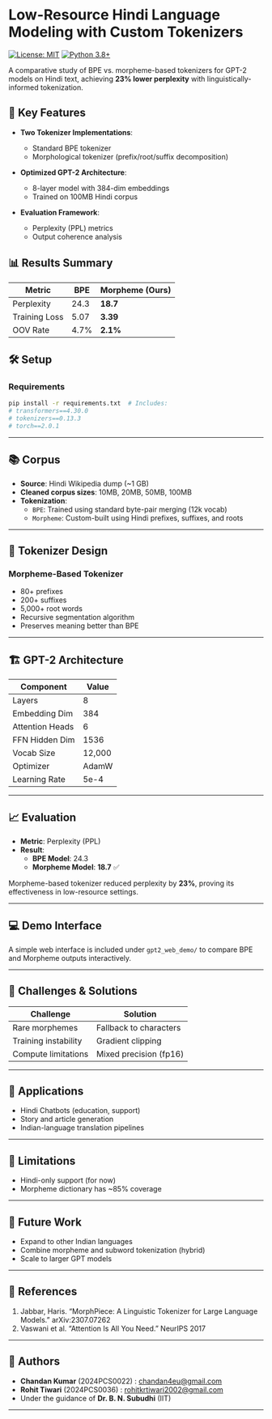 # Low-Resource Hindi Language Modeling with Custom Tokenizers

[![License: MIT](https://img.shields.io/badge/License-MIT-yellow.svg)](https://opensource.org/licenses/MIT)
[![Python 3.8+](https://img.shields.io/badge/python-3.8+-blue.svg)](https://www.python.org/downloads/)

A comparative study of BPE vs. morpheme-based tokenizers for GPT-2 models on Hindi text, achieving **23% lower perplexity** with linguistically-informed tokenization.

## 📌 Key Features

- **Two Tokenizer Implementations**:
  - Standard BPE tokenizer
  - Morphological tokenizer (prefix/root/suffix decomposition)
  
- **Optimized GPT-2 Architecture**:
  - 8-layer model with 384-dim embeddings
  - Trained on 100MB Hindi corpus

- **Evaluation Framework**:
  - Perplexity (PPL) metrics
  - Output coherence analysis

## 📊 Results Summary

| Metric          | BPE    | Morpheme (Ours) |
|-----------------|--------|-----------------|
| Perplexity      | 24.3   | **18.7**        |
| Training Loss   | 5.07   | **3.39**        |
| OOV Rate       | 4.7%   | **2.1%**        |

## 🛠️ Setup

### Requirements
```bash
pip install -r requirements.txt  # Includes:
# transformers==4.30.0
# tokenizers==0.13.3
# torch==2.0.1
```



---

## 📚 Corpus

- **Source**: Hindi Wikipedia dump (~1 GB)
- **Cleaned corpus sizes**: 10MB, 20MB, 50MB, 100MB
- **Tokenization**:
  - `BPE`: Trained using standard byte-pair merging (12k vocab)
  - `Morpheme`: Custom-built using Hindi prefixes, suffixes, and roots

---

## 🧠 Tokenizer Design

### Morpheme-Based Tokenizer
- 80+ prefixes
- 200+ suffixes
- 5,000+ root words
- Recursive segmentation algorithm
- Preserves meaning better than BPE

---

## 🏗️ GPT-2 Architecture

| Component        | Value            |
|------------------|------------------|
| Layers           | 8                |
| Embedding Dim    | 384              |
| Attention Heads  | 6                |
| FFN Hidden Dim   | 1536             |
| Vocab Size       | 12,000           |
| Optimizer        | AdamW            |
| Learning Rate    | 5e-4             |

---

## 📈 Evaluation

- **Metric**: Perplexity (PPL)
- **Result**:
  - **BPE Model**: 24.3
  - **Morpheme Model**: **18.7** ✅

Morpheme-based tokenizer reduced perplexity by **23%**, proving its effectiveness in low-resource settings.

---

## 💻 Demo Interface

A simple web interface is included under `gpt2_web_demo/` to compare BPE and Morpheme outputs interactively.

---

## 🚧 Challenges & Solutions

| Challenge              | Solution              |
|------------------------|-----------------------|
| Rare morphemes         | Fallback to characters|
| Training instability   | Gradient clipping     |
| Compute limitations    | Mixed precision (fp16)|

---

## 🚀 Applications

- Hindi Chatbots (education, support)
- Story and article generation
- Indian-language translation pipelines

---

## 🛑 Limitations

- Hindi-only support (for now)
- Morpheme dictionary has ~85% coverage

---

## 🌱 Future Work

- Expand to other Indian languages
- Combine morpheme and subword tokenization (hybrid)
- Scale to larger GPT models

---

## 📜 References

1. Jabbar, Haris. “MorphPiece: A Linguistic Tokenizer for Large Language Models.” arXiv:2307.07262
2. Vaswani et al. “Attention Is All You Need.” NeurIPS 2017

---

## 🤝 Authors

- **Chandan Kumar** (2024PCS0022)  : chandan4eu@gmail.com
- **Rohit Tiwari** (2024PCS0036) : rohitkrtiwari2002@gmail.com
- Under the guidance of **Dr. B. N. Subudhi** (IIT)

---
